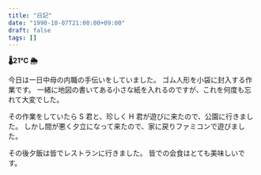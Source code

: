 ```yaml
---
title: "日記"
date: "1990-10-07T21:00:00+09:00"
draft: false
tags: []
---
```


__🌡21℃ 🌦__

今日は一日中母の内職の手伝いをしていました。
ゴム人形を小袋に封入する作業です。
一緒に地図の書いてある小さな紙を入れるのですが、これを何度も忘れて大変でした。

その作業をしていたら S 君と、珍しく H 君が遊びに来たので、公園に行きました。
しかし間が悪く夕立になって来たので、家に戻りファミコンで遊びました。

その後夕飯は皆でレストランに行きました。
皆での会食はとても美味しいです。
